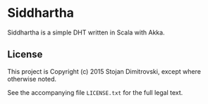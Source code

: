 # Siddhartha

Siddhartha is a simple DHT written in Scala with Akka.

## License

This project is Copyright (c) 2015 Stojan Dimitrovski, except where otherwise
noted.

See the accompanying file `LICENSE.txt` for the full legal text.